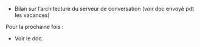 * Bilan sur l’architecture du serveur de conversation
  (voir doc envoyé pdt les vacances)

Pour la prochaine fois :

* Voir le doc.
